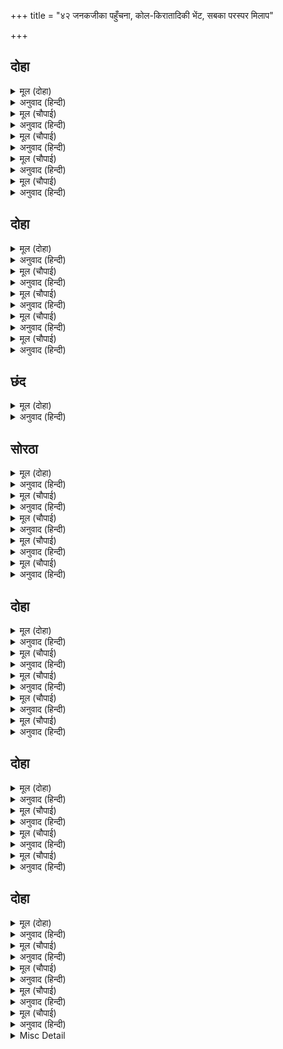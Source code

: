 +++
title = "४२ जनकजीका पहुँचना, कोल-किरातादिकी भेंट, सबका परस्पर मिलाप"

+++


## दोहा


<details><summary>मूल (दोहा)</summary>

प्रेम मगन तेहि समय सब सुनि आवत मिथिलेसु।  
सहित सभा संभ्रम उठेउ रबिकुल कमल दिनेसु॥ २७४॥
</details>

<details><summary>अनुवाद (हिन्दी)</summary>

उस समय सब लोग प्रेममें मग्न हैं। इतनेमें ही मिथिलापति जनकजीको आते हुए सुनकर सूर्यकुलरूपी कमलके सूर्य श्रीरामचन्द्रजी सभासहित आदरपूर्वक जल्दीसे उठ खड़े हुए॥ २७४॥
</details>

<details><summary>मूल (चौपाई)</summary>

भाइ सचिव गुर पुरजन साथा।  
आगें गवनु कीन्ह रघुनाथा॥  
गिरिबरु दीख जनकपति जबहीं।  
करि प्रनामु रथ त्यागेउ तबहीं॥
</details>

<details><summary>अनुवाद (हिन्दी)</summary>

भाई, मन्त्री, गुरु और पुरवासियोंको साथ लेकर श्रीरघुनाथजी आगे (जनकजीकी अगवानीमें) चले। जनकजीने ज्यों ही पर्वतश्रेष्ठ कामदनाथको देखा, त्यों ही प्रणाम करके उन्होंने रथ छोड़ दिया (पैदल चलना शुरू कर दिया)॥ १॥
</details>

<details><summary>मूल (चौपाई)</summary>

राम दरस लालसा उछाहू।  
पथ श्रम लेसु कलेसु न काहू॥  
मन तहँ जहँ रघुबर बैदेही।  
बिनु मन तन दुख सुख सुधि केही॥
</details>

<details><summary>अनुवाद (हिन्दी)</summary>

श्रीरामजीके दर्शनकी लालसा और उत्साहके कारण किसीको रास्तेकी थकावट और क्लेश जरा भी नहीं है। मन तो वहाँ है जहाँ श्रीराम और जानकीजी हैं। बिना मनके शरीरके सुख-दुःखकी सुध किसको हो?॥ २॥
</details>

<details><summary>मूल (चौपाई)</summary>

आवत जनकु चले एहि भाँती।  
सहित समाज प्रेम मति माती॥  
आए निकट देखि अनुरागे।  
सादर मिलन परसपर लागे॥
</details>

<details><summary>अनुवाद (हिन्दी)</summary>

जनकजी इस प्रकार चले आ रहे हैं। समाजसहित उनकी बुद्धि प्रेममें मतवाली हो रही है। निकट आये देखकर सब प्रेममें भर गये और आदरपूर्वक आपसमें मिलने लगे॥ ३॥
</details>

<details><summary>मूल (चौपाई)</summary>

लगे जनक मुनिजन पद बंदन।  
रिषिन्ह प्रनामु कीन्ह रघुनंदन॥  
भाइन्ह सहित रामु मिलि राजहि।  
चले लवाइ समेत समाजहि॥
</details>

<details><summary>अनुवाद (हिन्दी)</summary>

जनकजी [वसिष्ठ आदि अयोध्यावासी] मुनियोंके चरणोंकी वन्दना करने लगे और श्रीरामचन्द्रजीने [शतानन्द आदि जनकपुरवासी] ऋषियोंको प्रणाम किया। फिर भाइयोंसमेत श्रीरामजी राजा जनकजीसे मिलकर उन्हें समाजसहित अपने आश्रमको लिवा चले॥ ४॥
</details>

## दोहा


<details><summary>मूल (दोहा)</summary>

आश्रम सागर सांत रस पूरन पावन पाथु।  
सेन मनहुँ करुना सरित लिएँ जाहिं रघुनाथु॥ २७५॥
</details>

<details><summary>अनुवाद (हिन्दी)</summary>

श्रीरामजीका आश्रम शान्तरसरूपी पवित्र जलसे परिपूर्ण समुद्र है। जनकजीकी सेना (समाज) मानो करुणा (करुणरस) की नदी है, जिसे श्रीरघुनाथजी [उस आश्रमरूपी शान्तरसके समुद्रमें मिलानेके लिये] लिये जा रहे हैं॥ २७५॥
</details>

<details><summary>मूल (चौपाई)</summary>

बोरति ग्यान बिराग करारे।  
बचन ससोक मिलत नद नारे॥  
सोच उसास समीर तरंगा।  
धीरज तट तरुबर कर भंगा॥
</details>

<details><summary>अनुवाद (हिन्दी)</summary>

यह करुणाकी नदी [इतनी बढ़ी हुई है कि] ज्ञान-वैराग्यरूपी किनारोंको डुबाती जाती है। शोकभरे वचन नद और नाले हैं, जो इस नदीमें मिलते हैं; और सोचकी लम्बी साँसें (आहें) ही वायुके झकोरोंसे उठनेवाली तरङ्गें हैं, जो धैर्यरूपी किनारेके उत्तम वृक्षोंको तोड़ रही हैं॥ १॥
</details>

<details><summary>मूल (चौपाई)</summary>

बिषम बिषाद तोरावति धारा।  
भय भ्रम भवँर अबर्त अपारा॥  
केवट बुध बिद्या बड़ि नावा।  
सकहिं न खेइ ऐक नहिं आवा॥
</details>

<details><summary>अनुवाद (हिन्दी)</summary>

भयानक विषाद (शोक) ही उस नदीकी तेज धारा है। भय और भ्रम (मोह) ही उसके असंख्य भँवर और चक्र हैं। विद्वान् मल्लाह हैं, विद्या ही बड़ी नाव है। परन्तु वे उसे खे नहीं सकते हैं, (उस विद्याका उपयोग नहीं कर सकते हैं), किसीको उसकी अटकल ही नहीं आती है॥ २॥
</details>

<details><summary>मूल (चौपाई)</summary>

बनचर कोल किरात बिचारे।  
थके बिलोकि पथिक हियँ हारे॥  
आश्रम उदधि मिली जब जाई।  
मनहुँ उठेउ अंबुधि अकुलाई॥
</details>

<details><summary>अनुवाद (हिन्दी)</summary>

वनमें विचरनेवाले बेचारे कोल-किरात ही यात्री हैं, जो उस नदीको देखकर हृदयमें हारकर थक गये हैं। यह करुणा-नदी जब आश्रम-समुद्रमें जाकर मिली, तो मानो वह समुद्र अकुला उठा (खौल उठा)॥ ३॥
</details>

<details><summary>मूल (चौपाई)</summary>

सोक बिकल दोउ राज समाजा।  
रहा न ग्यानु न धीरजु लाजा॥  
भूप रूप गुन सील सराही।  
रोवहिं सोक सिंधु अवगाही॥
</details>

<details><summary>अनुवाद (हिन्दी)</summary>

दोनों राजसमाज शोकसे व्याकुल हो गये। किसीको न ज्ञान रहा, न धीरज और न लाज ही रही। राजा दशरथजीके रूप, गुण और शीलकी सराहना करते हुए सब रो रहे हैं और शोकसमुद्रमें डुबकी लगा रहे हैं॥ ४॥
</details>

## छंद


<details><summary>मूल (दोहा)</summary>

अवगाहि सोक समुद्र सोचहिं नारि नर ब्याकुल महा।  
दै दोष सकल सरोष बोलहिं बाम बिधि कीन्हो कहा॥  
सुर सिद्ध तापस जोगिजन मुनि देखि दसा बिदेह की।  
तुलसी न समरथु कोउ जो तरि सकै सरित सनेह की॥
</details>

<details><summary>अनुवाद (हिन्दी)</summary>

शोकसमुद्रमें डुबकी लगाते हुए सभी स्त्री-पुरुष महान् व्याकुल होकर सोच (चिन्ता) कर रहे हैं। वे सब विधाताको दोष देते हुए क्रोधयुक्त होकर कह रहे हैं कि प्रतिकूल विधाताने यह क्या किया? तुलसीदासजी कहते हैं कि देवता, सिद्ध, तपस्वी, योगी और मुनिगणोंमें कोई भी समर्थ नहीं है जो उस समय विदेह (जनकराज) की दशा देखकर प्रेमकी नदीको पार कर सके (प्रेममें मग्न हुए बिना रह सके)।
</details>

## सोरठा


<details><summary>मूल (दोहा)</summary>

किए अमित उपदेस जहँ तहँ लोगन्ह मुनिबरन्ह।  
धीरजु धरिअ नरेस कहेउ बसिष्ठ बिदेह सन॥ २७६॥
</details>

<details><summary>अनुवाद (हिन्दी)</summary>

जहाँ-तहाँ श्रेष्ठ मुनियोंने लोगोंको अपरिमित उपदेश दिये और वसिष्ठजीने विदेह (जनकजी) से कहा—हे राजन्! आप धैर्य धारण कीजिये॥ २७६॥
</details>

<details><summary>मूल (चौपाई)</summary>

जासु ग्यानु रबि भव निसि नासा।  
बचन किरन मुनि कमल बिकासा॥  
तेहि कि मोह ममता निअराई।  
यह सिय राम सनेह बड़ाई॥
</details>

<details><summary>अनुवाद (हिन्दी)</summary>

जिन राजा जनकका ज्ञानरूपी सूर्य भव (आवागमन)रूपी रात्रिका नाश कर देता है, और जिनकी वचनरूपी किरणें मुनिरूपी कमलोंको खिला देती हैं (आनन्दित करती हैं), क्या मोह और ममता उनके निकट भी आ सकते हैं? यह तो श्रीसीतारामजीके प्रेमकी महिमा है! [अर्थात् राजा जनककी यह दशा श्रीसीतारामजीके अलौकिक प्रेमके कारण हुई, लौकिक मोह-ममताके कारण नहीं। जो लौकिक मोह-ममताको पार कर चुके हैं उनपर भी श्रीसीतारामजीका प्रेम अपना प्रभाव दिखाये बिना नहीं रहता]॥ १॥
</details>

<details><summary>मूल (चौपाई)</summary>

बिषई साधक सिद्ध सयाने।  
त्रिबिध जीव जग बेद बखाने॥  
राम सनेह सरस मन जासू।  
साधु सभाँ बड़ आदर तासू॥
</details>

<details><summary>अनुवाद (हिन्दी)</summary>

विषयी, साधक और ज्ञानवान् सिद्ध पुरुष—जगत् में ये तीन प्रकारके जीव वेदोंने बताये हैं। इन तीनोंमें जिसका चित्त श्रीरामजीके स्नेहसे सरस (सराबोर) रहता है, साधुओंकी सभामें उसीका बड़ा आदर होता है॥ २॥
</details>

<details><summary>मूल (चौपाई)</summary>

सोह न राम पेम बिनु ग्यानू।  
करनधार बिनु जिमि जलजानू॥  
मुनि बहुबिधि बिदेहु समुझाए।  
राम घाट सब लोग नहाए॥
</details>

<details><summary>अनुवाद (हिन्दी)</summary>

श्रीरामजीके प्रेमके बिना ज्ञान शोभा नहीं देता, जैसे कर्णधारके बिना जहाज। वसिष्ठजीने विदेहराज (जनकजी) को बहुत प्रकारसे समझाया। तदनन्तर सब लोगोंने श्रीरामजीके घाटपर स्नान किया॥                                                                                                             ३॥
</details>

<details><summary>मूल (चौपाई)</summary>

सकल सोक संकुल नर नारी।  
सो बासरु बीतेउ बिनु बारी॥  
पसु खग मृगन्ह न कीन्ह अहारू।  
प्रिय परिजन कर कौन बिचारू॥
</details>

<details><summary>अनुवाद (हिन्दी)</summary>

स्त्री-पुरुष सब शोकसे पूर्ण थे। वह दिन बिना ही जलके बीत गया (भोजनकी बात तो दूर रही, किसीने जलतक नहीं पिया)। पशु, पक्षी और हिरनोंतकने कुछ आहार नहीं किया। तब प्रियजनों एवं कुटुम्बियोंका तो विचार ही क्या किया जाय?॥ ४॥
</details>

## दोहा


<details><summary>मूल (दोहा)</summary>

दोउ समाज निमिराजु रघुराजु नहाने प्रात।  
बैठे सब बट बिटप तर मन मलीन कृस गात॥ २७७॥
</details>

<details><summary>अनुवाद (हिन्दी)</summary>

निमिराज जनकजी और रघुराज रामचन्द्रजी तथा दोनों ओरके समाजने दूसरे दिन सबेरे स्नान किया और सब बड़के वृक्षके नीचे जा बैठे। सबके मन उदास और शरीर दुबले हैं॥ २७७॥
</details>

<details><summary>मूल (चौपाई)</summary>

जे महिसुर दसरथ पुर बासी।  
जे मिथिलापति नगर निवासी॥  
हंस बंस गुर जनक पुरोधा।  
जिन्ह जग मगु परमारथु सोधा॥
</details>

<details><summary>अनुवाद (हिन्दी)</summary>

जो दशरथजीकी नगरी अयोध्याके रहनेवाले और जो मिथिलापति जनकजीके नगर जनकपुरके रहनेवाले ब्राह्मण थे, तथा सूर्यवंशके गुरु वसिष्ठजी तथा जनकजीके पुरोहित शतानन्दजी, जिन्होंने सांसारिक अभ्युदयका मार्ग तथा परमार्थका मार्ग छान डाला था,॥ १॥
</details>

<details><summary>मूल (चौपाई)</summary>

लगे कहन उपदेस अनेका।  
सहित धरम नय बिरति बिबेका॥  
कौसिक कहि कहि कथा पुरानीं।  
समुझाई सब सभा सुबानीं॥
</details>

<details><summary>अनुवाद (हिन्दी)</summary>

वे सब धर्म, नीति, वैराग्य तथा विवेकयुक्त अनेकों उपदेश देने लगे। विश्वामित्रजीने पुरानी कथाएँ (इतिहास) कह-कहकर सारी सभाको सुन्दर वाणीसे समझाया॥ २॥
</details>

<details><summary>मूल (चौपाई)</summary>

तब रघुनाथ कौसिकहि कहेऊ।  
नाथ कालि जल बिनु सबु रहेऊ॥  
मुनि कह उचित कहत रघुराई।  
गयउ बीति दिन पहर अढ़ाई॥
</details>

<details><summary>अनुवाद (हिन्दी)</summary>

तब श्रीरघुनाथजीने विश्वामित्रजीसे कहा कि हे नाथ! कल सब लोग बिना जल पिये ही रह गये थे [अब कुछ आहार करना चाहिये]। विश्वामित्रजीने कहा कि श्रीरघुनाथजी उचित ही कह रहे हैं। ढाई पहर दिन [आज भी] बीत गया॥ ३॥
</details>

<details><summary>मूल (चौपाई)</summary>

रिषि रुख लखि कह तेरहुतिराजू।  
इहाँ उचित नहिं असन अनाजू॥  
कहा भूप भल सबहि सोहाना।  
पाइ रजायसु चले नहाना॥
</details>

<details><summary>अनुवाद (हिन्दी)</summary>

विश्वामित्रजीका रुख देखकर तिरहुतराज जनकजीने कहा—यहाँ अन्न खाना उचित नहीं है। राजाका सुन्दर कथन सबके मनको अच्छा लगा। सब आज्ञा पाकर नहाने चले॥ ४॥
</details>

## दोहा


<details><summary>मूल (दोहा)</summary>

तेहि अवसर फल फूल दल मूल अनेक प्रकार।  
लइ आए बनचर बिपुल भरि भरि काँवरि भार॥ २७८॥
</details>

<details><summary>अनुवाद (हिन्दी)</summary>

उसी समय अनेकों प्रकारके बहुत-से फल, फूल, पत्ते, मूल आदि बहँगियों और बोझोंमें भर-भरकर वनवासी (कोल-किरात) लोग ले आये॥ २७८॥
</details>

<details><summary>मूल (चौपाई)</summary>

कामद भे गिरि राम प्रसादा।  
अवलोकत अपहरत बिषादा॥  
सर सरिता बन भूमि बिभागा।  
जनु उमगत आनँद अनुरागा॥
</details>

<details><summary>अनुवाद (हिन्दी)</summary>

श्रीरामचन्द्रजीकी कृपासे सब पर्वत मनचाही वस्तु देनेवाले हो गये। वे देखनेमात्रसे ही दुःखोंको सर्वथा हर लेते थे। वहाँके तालाबों, नदियों, वन और पृथ्वीके सभी भागोंमें मानो आनन्द और प्रेम उमड़ रहा है॥ १॥
</details>

<details><summary>मूल (चौपाई)</summary>

बेलि बिटप सब सफल सफूला।  
बोलत खग मृग अलि अनुकूला॥  
तेहि अवसर बन अधिक उछाहू।  
त्रिबिध समीर सुखद सब काहू॥
</details>

<details><summary>अनुवाद (हिन्दी)</summary>

बेलें और वृक्ष सभी फल और फूलोंसे युक्त हो गये। पक्षी, पशु और भौंरे अनुकूल बोलने लगे। उस अवसरपर वनमें बहुत उत्साह (आनन्द) था, सब किसीको सुख देनेवाली शीतल, मन्द, सुगन्ध हवा चल रही थी॥ २॥
</details>

<details><summary>मूल (चौपाई)</summary>

जाइ न बरनि मनोहरताई।  
जनु महि करति जनक पहुनाई॥  
तब सब लोग नहाइ नहाई।  
राम जनक मुनि आयसु पाई॥  
देखि देखि तरुबर अनुरागे।  
जहँ तहँ पुरजन उतरन लागे॥  
दल फल मूल कंद बिधि नाना।  
पावन सुंदर सुधा समाना॥
</details>

<details><summary>अनुवाद (हिन्दी)</summary>

वनकी मनोहरता वर्णन नहीं की जा सकती, मानो पृथ्वी जनकजीकी पहुनाई कर रही है। तब जनकपुरवासी सब लोग नहा-नहाकर श्रीरामचन्द्रजी, जनकजी और मुनिकी आज्ञा पाकर, सुन्दर वृक्षोंको देख-देखकर प्रेममें भरकर जहाँ-तहाँ उतरने लगे। पवित्र, सुन्दर और अमृतके समान [स्वादिष्ट] अनेकों प्रकारके पत्ते, फल, मूल और कन्द—॥ ३-४॥
</details>

## दोहा


<details><summary>मूल (दोहा)</summary>

सादर सब कहँ रामगुर पठए भरि भरि भार।  
पूजि पितर सुर अतिथि गुर लगे करन फरहार॥ २७९॥
</details>

<details><summary>अनुवाद (हिन्दी)</summary>

श्रीरामजीके गुरु वसिष्ठजीने सबके पास बोझे भर-भरकर आदरपूर्वक भेजे। तब वे पितर-देवता, अतिथि और गुरुकी पूजा करके फलाहार करने लगे॥ २७९॥
</details>

<details><summary>मूल (चौपाई)</summary>

एहि बिधि बासर बीते चारी।  
रामु निरखि नर नारि सुखारी॥  
दुहु समाज असि रुचि मन माहीं।  
बिनु सिय राम फिरब भल नाहीं॥
</details>

<details><summary>अनुवाद (हिन्दी)</summary>

इस प्रकार चार दिन बीत गये। श्रीरामचन्द्रजीको देखकर सभी नर-नारी सुखी हैं। दोनों समाजोंके मनमें ऐसी इच्छा है कि श्रीसीतारामजीके बिना लौटना अच्छा नहीं है॥ १॥
</details>

<details><summary>मूल (चौपाई)</summary>

सीता राम संग बनबासू।  
कोटि अमरपुर सरिस सुपासू॥  
परिहरि लखन रामु बैदेही।  
जेहि घरु भाव बाम बिधि तेही॥
</details>

<details><summary>अनुवाद (हिन्दी)</summary>

श्रीसीतारामजीके साथ वनमें रहना करोड़ों देवलोकोंके [निवासके] समान सुखदायक है। श्रीलक्ष्मणजी, श्रीरामजी और श्रीजानकीजीको छोड़कर जिसको घर अच्छा लगे, विधाता उसके विपरीत हैं॥ २॥
</details>

<details><summary>मूल (चौपाई)</summary>

दाहिन दइउ होइ जब सबही।  
राम समीप बसिअ बन तबही॥  
मंदाकिनि मज्जनु तिहु काला।  
राम दरसु मुद मंगल माला॥
</details>

<details><summary>अनुवाद (हिन्दी)</summary>

जब दैव सबके अनुकूल हो, तभी श्रीरामजीके पास वनमें निवास हो सकता है। मन्दाकिनीजीका तीनों समय स्नान और आनन्द तथा मङ्गलोंकी माला (समूह) रूप श्रीरामका दर्शन,॥ ३॥
</details>

<details><summary>मूल (चौपाई)</summary>

अटनु राम गिरि बन तापस थल।  
असनु अमिअ सम कंद मूल फल॥  
सुख समेत संबत दुइ साता।  
पल सम होहिं न जनिअहिं जाता॥
</details>

<details><summary>अनुवाद (हिन्दी)</summary>

श्रीरामजीके पर्वत (कामदनाथ), वन और तपस्वियोंके स्थानोंमें घूमना और अमृतके समान कन्द, मूल, फलोंका भोजन। चौदह वर्ष सुखके साथ पलके समान हो जायँगे (बीत जायँगे), जाते हुए जान ही न पड़ेंगे॥ ४॥
</details>

<details><summary>Misc Detail</summary>


</details>
